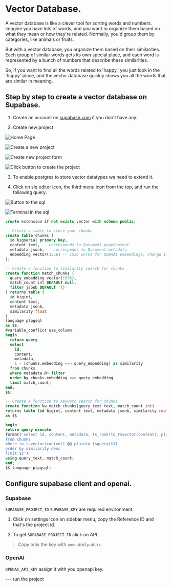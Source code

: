 # Vector Database.

A vector database is like a clever tool for sorting words and numbers. Imagine you have lots of words, and you want to organize them based on what they mean or how they're related. Normally, you'd group them by categories, like animals or fruits.

But with a vector database, you organize them based on their similarities. Each group of similar words gets its own special place, and each word is represented by a bunch of numbers that describe these similarities.

So, if you want to find all the words related to 'happy,' you just look in the 'happy' place, and the vector database quickly shows you all the words that are similar in meaning.

## Step by step to create a vector database on Supabase.

1. Create an account on [supabase.com](https://supabase.com/dashboard/sign-in?) if you don't have any.

2. Create new project

![Home Page](https://github.com/sezeranoJchrisostome/vector-database-boilerplate/tree/main/public/Home-page.png)

![Create a new project](https://github.com/sezeranoJchrisostome/vector-database-boilerplate/tree/main/public/Create-new-project.png)

![Create new project form](https://github.com/sezeranoJchrisostome/vector-database-boilerplate/tree/main/public/Create-project-form.png)

![Click button to create the project](https://github.com/sezeranoJchrisostome/vector-database-boilerplate/tree/main/public/Button-to-create.png)

3. To enable postgres to store vector datatypes we need to extend it.

4. Click on slq editor icon, the third menu icon from the top, and run the following query.

![Button to the sql](https://github.com/sezeranoJchrisostome/vector-database-boilerplate/tree/main/public/Button-tosql.png)

![Terminal in the sql](https://github.com/sezeranoJchrisostome/vector-database-boilerplate/tree/main/public/SQL-final-run.png)

```SQL
create extension if not exists vector with schema public;

-- Create a table to store your chunks
create table chunks (
  id bigserial primary key,
  content text, -- corresponds to Document.pageContent
  metadata jsonb, -- corresponds to Document.metadata
  embedding vector(1536) -- 1536 works for OpenAI embeddings, change if needed
);

-- Create a function to similarity search for chunks
create function match_chunks (
  query_embedding vector(1536),
  match_count int DEFAULT null,
  filter jsonb DEFAULT '{}'
) returns table (
  id bigint,
  content text,
  metadata jsonb,
  similarity float
)
language plpgsql
as $$
#variable_conflict use_column
begin
  return query
  select
    id,
    content,
    metadata,
    1 - (chunks.embedding <=> query_embedding) as similarity
  from chunks
  where metadata @> filter
  order by chunks.embedding <=> query_embedding
  limit match_count;
end;
$$;

-- Create a function to keyword search for chunks
create function kw_match_chunks(query_text text, match_count int)
returns table (id bigint, content text, metadata jsonb, similarity real)
as $$

begin
return query execute
format('select id, content, metadata, ts_rank(to_tsvector(content), plainto_tsquery($1)) as similarity
from chunks
where to_tsvector(content) @@ plainto_tsquery($1)
order by similarity desc
limit $2')
using query_text, match_count;
end;
$$ language plpgsql;
```

## Configure supabase client and openai.

### Supabase
`SUPABASE_PROJECT_ID` `SUPABASE_KEY` are required environment.

1. Click on settings icon on sidebar menu, copy the Reference ID and that's the project id.

2. To get `SUPABASE_PROJECT_ID` click on API.
> Copy only the key with `anon` and `public`.

### OpenAI
`OPENAI_API_KEY` assign it with you openapi key.


--- run the project

